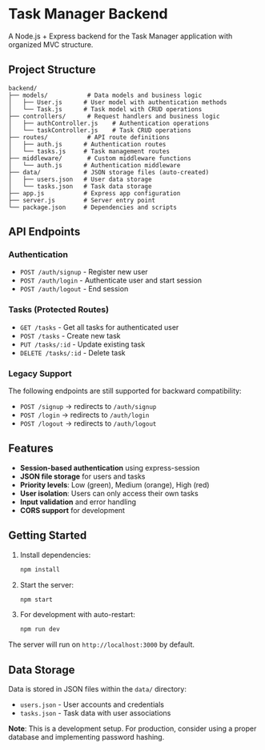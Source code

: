 # Task Manager Backend

A Node.js + Express backend for the Task Manager application with organized MVC structure.

## Project Structure

```
backend/
├── models/           # Data models and business logic
│   ├── User.js      # User model with authentication methods
│   └── Task.js      # Task model with CRUD operations
├── controllers/      # Request handlers and business logic
│   ├── authController.js    # Authentication operations
│   └── taskController.js    # Task CRUD operations
├── routes/           # API route definitions
│   ├── auth.js      # Authentication routes
│   └── tasks.js     # Task management routes
├── middleware/       # Custom middleware functions
│   └── auth.js      # Authentication middleware
├── data/            # JSON storage files (auto-created)
│   ├── users.json   # User data storage
│   └── tasks.json   # Task data storage
├── app.js           # Express app configuration
├── server.js        # Server entry point
└── package.json     # Dependencies and scripts
```

## API Endpoints

### Authentication
- `POST /auth/signup` - Register new user
- `POST /auth/login` - Authenticate user and start session
- `POST /auth/logout` - End session

### Tasks (Protected Routes)
- `GET /tasks` - Get all tasks for authenticated user
- `POST /tasks` - Create new task
- `PUT /tasks/:id` - Update existing task
- `DELETE /tasks/:id` - Delete task

### Legacy Support
The following endpoints are still supported for backward compatibility:
- `POST /signup` → redirects to `/auth/signup`
- `POST /login` → redirects to `/auth/login`
- `POST /logout` → redirects to `/auth/logout`

## Features

- **Session-based authentication** using express-session
- **JSON file storage** for users and tasks
- **Priority levels**: Low (green), Medium (orange), High (red)
- **User isolation**: Users can only access their own tasks
- **Input validation** and error handling
- **CORS support** for development

## Getting Started

1. Install dependencies:
   ```bash
   npm install
   ```

2. Start the server:
   ```bash
   npm start
   ```

3. For development with auto-restart:
   ```bash
   npm run dev
   ```

The server will run on `http://localhost:3000` by default.

## Data Storage

Data is stored in JSON files within the `data/` directory:
- `users.json` - User accounts and credentials
- `tasks.json` - Task data with user associations

**Note**: This is a development setup. For production, consider using a proper database and implementing password hashing.
